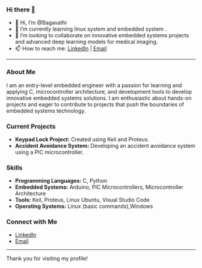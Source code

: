 ### Hi there 👋
- 👋 Hi, I’m @Bagavathi
- 🌱 I’m currently learning linux system and embedded system .
- 💞️ I’m looking to collaborate on innovative embedded systems projects and advanced deep learning models for medical imaging.
- 📫 How to reach me: [LinkedIn](https://www.linkedin.com/in/bagavathipalanisamy) | [Email](mailto:bagavathipalanisamy11.com)

---

### About Me

I am an entry-level embedded engineer with a passion for learning and applying C, microcontroller architecture, and development tools to develop innovative embedded systems solutions. I am enthusiastic about hands-on projects and eager to contribute to projects that push the boundaries of embedded systems technology.

### Current Projects

- **Keypad Lock Project:** Created using Keil and Proteus.
- **Accident Avoidance System:** Developing an accident avoidance system using a PIC microcontroller.


### Skills

- **Programming Languages:** C, Python
- **Embedded Systems:** Arduino, PIC Microcontrollers, Microcontroller Architecture
- **Tools:** Keil, Proteus, Linux Ubuntu, Visual Studio Code
- **Operating Systems:** Linux (basic commands),Windows


### Connect with Me

- [LinkedIn](https://www.linkedin.com/in/bagavathipalanisamy)
- [Email](mailto:bagavathipalanisamy11@gmail.com)

---

Thank you for visiting my profile!


<!---
Bagavathi2002/Bagavathi2002 is a ✨ special ✨ repository because its `README.md` (this file) appears on your GitHub profile.
You can click the Preview link to take a look at your changes.
--->
